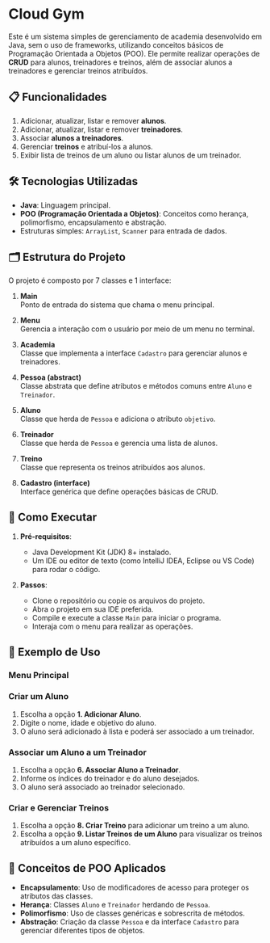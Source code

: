 # Cloud Gym

Este é um sistema simples de gerenciamento de academia desenvolvido em Java, sem o uso de frameworks, utilizando conceitos básicos de Programação Orientada a Objetos (POO). Ele permite realizar operações de **CRUD** para alunos, treinadores e treinos, além de associar alunos a treinadores e gerenciar treinos atribuídos.



## 📋 **Funcionalidades**

1. Adicionar, atualizar, listar e remover **alunos**.
2. Adicionar, atualizar, listar e remover **treinadores**.
3. Associar **alunos a treinadores**.
4. Gerenciar **treinos** e atribuí-los a alunos.
5. Exibir lista de treinos de um aluno ou listar alunos de um treinador.



## 🛠️ **Tecnologias Utilizadas**

- **Java**: Linguagem principal.
- **POO (Programação Orientada a Objetos)**: Conceitos como herança, polimorfismo, encapsulamento e abstração.
- Estruturas simples: `ArrayList`, `Scanner` para entrada de dados.



## 🗂️ **Estrutura do Projeto**

O projeto é composto por 7 classes e 1 interface:

1. **Main**  
   Ponto de entrada do sistema que chama o menu principal.

2. **Menu**  
   Gerencia a interação com o usuário por meio de um menu no terminal.

3. **Academia**  
   Classe que implementa a interface `Cadastro` para gerenciar alunos e treinadores.

4. **Pessoa (abstract)**  
   Classe abstrata que define atributos e métodos comuns entre `Aluno` e `Treinador`.

5. **Aluno**  
   Classe que herda de `Pessoa` e adiciona o atributo `objetivo`.

6. **Treinador**  
   Classe que herda de `Pessoa` e gerencia uma lista de alunos.

7. **Treino**  
   Classe que representa os treinos atribuídos aos alunos.

8. **Cadastro (interface)**  
   Interface genérica que define operações básicas de CRUD.



## 🚀 **Como Executar**

1. **Pré-requisitos**:
    - Java Development Kit (JDK) 8+ instalado.
    - Um IDE ou editor de texto (como IntelliJ IDEA, Eclipse ou VS Code) para rodar o código.

2. **Passos**:
    - Clone o repositório ou copie os arquivos do projeto.
    - Abra o projeto em sua IDE preferida.
    - Compile e execute a classe `Main` para iniciar o programa.
    - Interaja com o menu para realizar as operações.



## 📖 **Exemplo de Uso**

### Menu Principal


### Criar um Aluno
1. Escolha a opção **1. Adicionar Aluno**.
2. Digite o nome, idade e objetivo do aluno.
3. O aluno será adicionado à lista e poderá ser associado a um treinador.

### Associar um Aluno a um Treinador
1. Escolha a opção **6. Associar Aluno a Treinador**.
2. Informe os índices do treinador e do aluno desejados.
3. O aluno será associado ao treinador selecionado.

### Criar e Gerenciar Treinos
1. Escolha a opção **8. Criar Treino** para adicionar um treino a um aluno.
2. Escolha a opção **9. Listar Treinos de um Aluno** para visualizar os treinos atribuídos a um aluno específico.


## 📌 **Conceitos de POO Aplicados**

- **Encapsulamento**: Uso de modificadores de acesso para proteger os atributos das classes.
- **Herança**: Classes `Aluno` e `Treinador` herdando de `Pessoa`.
- **Polimorfismo**: Uso de classes genéricas e sobrescrita de métodos.
- **Abstração**: Criação da classe `Pessoa` e da interface `Cadastro` para gerenciar diferentes tipos de objetos.

